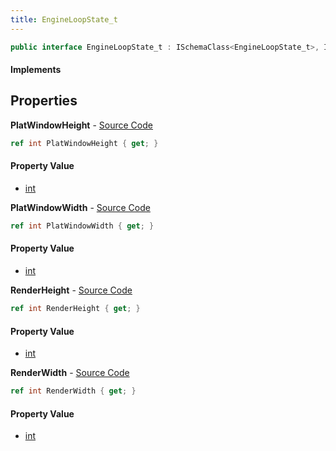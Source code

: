 ```yaml
---
title: EngineLoopState_t
---
```


```csharp
public interface EngineLoopState_t : ISchemaClass<EngineLoopState_t>, ISchemaField, ISchemaClass, INativeHandle
```

#### Implements

## Properties

**PlatWindowHeight** - [Source Code](https://github.com/swiftly-solution/swiftlys2/blob/master/managed/src/SwiftlyS2.Generated/Schemas/Interfaces/EngineLoopState_t.cs#L18)

```csharp
ref int PlatWindowHeight { get; }
```

#### Property Value

- [int](https://learn.microsoft.com/dotnet/api/system.int32)

**PlatWindowWidth** - [Source Code](https://github.com/swiftly-solution/swiftlys2/blob/master/managed/src/SwiftlyS2.Generated/Schemas/Interfaces/EngineLoopState_t.cs#L16)

```csharp
ref int PlatWindowWidth { get; }
```

#### Property Value

- [int](https://learn.microsoft.com/dotnet/api/system.int32)

**RenderHeight** - [Source Code](https://github.com/swiftly-solution/swiftlys2/blob/master/managed/src/SwiftlyS2.Generated/Schemas/Interfaces/EngineLoopState_t.cs#L22)

```csharp
ref int RenderHeight { get; }
```

#### Property Value

- [int](https://learn.microsoft.com/dotnet/api/system.int32)

**RenderWidth** - [Source Code](https://github.com/swiftly-solution/swiftlys2/blob/master/managed/src/SwiftlyS2.Generated/Schemas/Interfaces/EngineLoopState_t.cs#L20)

```csharp
ref int RenderWidth { get; }
```

#### Property Value

- [int](https://learn.microsoft.com/dotnet/api/system.int32)

